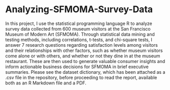 # Analyzing-SFMOMA-Survey-Data

In this project, I use the statistical programming language R to analyze survey data collected from 600 museum visitors at the San Francisco Museum of Modern Art (SFMOMA). Through statistical data mining and testing methods, including correlations, t-tests, and chi-square tests, I answer 7 research questions regarding satisfaction levels among visitors and their relationships with other factors, such as whether museum visitors come alone or with others, and whether or not they dine in at the museum restaurant. These are then used to generate valuable consumer insights and inform actionable business decisions for SFMOMA in brief executive summaries. Please see the dataset dictionary, which has been attached as a .csv file in the repository, before proceeding to read the report, available both as an R Markdown file and a PDF.
